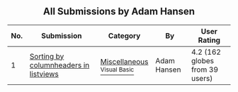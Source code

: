 ﻿<div align="center">

## All Submissions by Adam Hansen

</div>

No.  | Submission | Category | By   | User Rating
---- | ---------- | -------- | ---- | -----------
1 | [Sorting by columnheaders in listviews<br />](https://github.com/Planet-Source-Code/adam-hansen-sorting-by-columnheaders-in-listviews__1-1996) | [Miscellaneous<br /><sup>Visual Basic</sup>](../ByCategory/miscellaneous__1-1.md) | Adam Hansen | 4.2 (162 globes from 39 users)
